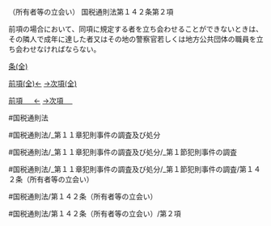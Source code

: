 （所有者等の立会い）
国税通則法第１４２条第２項

前項の場合において、同項に規定する者を立ち会わせることができないときは、その隣人で成年に達した者又はその地の警察官若しくは地方公共団体の職員を立ち会わせなければならない。

[条(全)](国税通則法＿＿＿＿＿第１４２条_.md)

[前項(全)←](国税通則法＿＿＿＿＿第１４２条第１項_.md)    [→次項(全)](国税通則法＿＿＿＿＿第１４２条第３項_.md)

[前項 　 ←](国税通則法＿＿＿＿＿第１４２条第１項.md)    [→次項 　 ](国税通則法＿＿＿＿＿第１４２条第３項.md)



#国税通則法

#国税通則法/_第１１章犯則事件の調査及び処分

#国税通則法/_第１１章犯則事件の調査及び処分/_第１節犯則事件の調査

#国税通則法/_第１１章犯則事件の調査及び処分/_第１節犯則事件の調査/第１４２条（所有者等の立会い）

#国税通則法/第１４２条（所有者等の立会い）

#国税通則法/第１４２条（所有者等の立会い）/第２項

